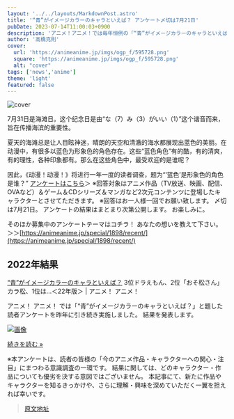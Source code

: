```yaml
---
layout: '../../layouts/MarkdownPost.astro'
title: '“青”がイメージカラーのキャラといえば？ アンケート〆切は7月21日'
pubDate: 2023-07-14T11:00:03+0900
description: 'アニメ！アニメ！では毎年恒例の「“青”がイメージカラーのキャラといえば？」と題した読者アンケートを実施します。〆切は7月21日。'
author: '高橋克則'
cover:
  url: 'https://animeanime.jp/imgs/ogp_f/595728.png'
  square: 'https://animeanime.jp/imgs/ogp_f/595728.png'
  alt: "cover"
tags: ['news','anime']
theme: 'light'
featured: false
---
```


![cover](https://animeanime.jp/imgs/ogp_f/595728.png)

7月31日是海滩日。这个纪念日是由“な（7）み（3）がいい（1）”这个谐音而来，旨在传播海滨的重要性。

夏天的海滩总是让人目眩神迷，晴朗的天空和清澈的海水都展现出蓝色的美丽。在动漫中，有很多以蓝色为形象色的角色存在。这些“蓝色角色”有的酷，有的清爽，有的理性，各种印象都有。那么在这些角色中，最受欢迎的是谁呢？

因此，《动漫！动漫！》将进行一年一度的读者调查，题为“‘蓝色’是形象色的角色是谁？”
[アンケートはこちら](https://questant.jp/q/SYTCIS8V)＞
※回答対象はアニメ作品（TV放送、映画、配信、OVAなど）＆ゲーム＆CDシリーズ＆マンガなど2次元コンテンツに登場したキャラクターとさせてただきます。
※回答はお一人様一回でお願い致します。
〆切は7月21日。 アンケートの結果はまとまり次第公開します。 お楽しみに。

そのほか募集中のアンケートテーマはコチラ！ あなたの想いを教えて下さい。
＞＞[https://animeanime.jp/special/1898/recent/](https://animeanime.jp/special/1898/recent/)

## 2022年結果

[“青”がイメージカラーのキャラといえば？](https://animeanime.jp/article/2022/07/31/71136.html)
3位ドラえもん、2位「おそ松さん」カラ松、1位は…＜22年版＞ | アニメ！ アニメ！ 

アニメ！ アニメ！ では「“青”がイメージカラーのキャラといえば？」と題した読者アンケートを昨年に引き続き実施しました。 結果を発表します。 

[![画像](https://animeanime.jp/imgs/card_l/512214.jpg)](https://animeanime.jp/article/2022/07/31/71136.html)

[続きを読む »](https://animeanime.jp/article/2022/07/31/71136.html)

※本アンケートは、読者の皆様の「今のアニメ作品・キャラクターへの関心・注目」にまつわる意識調査の一環です。 結果に関しては、どのキャラクター・作品についても優劣を決する意図ではございません。 本記事にて、新たに作品やキャラクターを知るきっかけや、さらに理解・興味を深めていただく一翼を担えれば幸いです。

>[原文地址](https://animeanime.jp/article/2023/07/14/78601.html)  